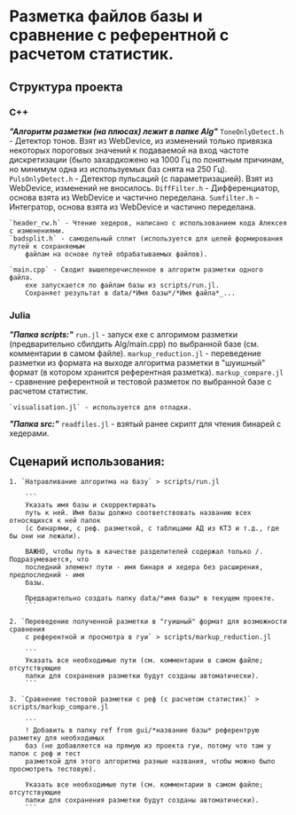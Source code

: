 # Разметка файлов базы и сравнение с референтной с расчетом статистик.

## Структура проекта 

### C++

***"Алгоритм разметки (на плюсах) лежит в папке Alg"***
    `ToneOnlyDetect.h` - Детектор тонов. Взят из WebDevice, из изменений только привязка
        некоторых пороговых значений к подаваемой на вход частоте дискретизации (было
        захардкожено на 1000 Гц по понятным причинам, но минимум одна из используемых баз
        снята на 250 Гц).
    `PulsOnlyDetect.h` - Детектор пульсаций (с параметризацией). Взят из WebDevice, изменений
        не вносилось.
    `DiffFilter.h` - Дифференциатор, основа взята из WebDevice и частично переделана.
    `Sumfilter.h` - Интегратор, основа взята из WebDevice и частично переделана.

    `header_rw.h` - Чтение хедеров, написано с использованием кода Алексея с изменениями.
    `badsplit.h` - самодельный сплит (используется для целей формирования путей к сохраняемым
        файлам на основе путей обрабатываемых файлов).

    `main.cpp` - Сводит вышеперечисленное в алгоритм разметки одного файла.
        exe запускается по файлам базы из scripts/run.jl. 
        Сохраняет результат в data/*Имя базы*/*Имя файла*_...

### Julia
***"Папка scripts:"***
    `run.jl` - запуск exe с алгоримом разметки (предварительно сбилдить Alg/main.cpp) 
        по выбранной базе (см. комментарии в самом файле).
    `markup_reduction.jl` - переведение разметки из формата на выходе алгоритма разметки
        в "шуишный" формат (в котором хранится референтная разметка).
    `markup_compare.jl` - сравнение референтной и тестовой разметок по выбранной базе
        с расчетом статистик.

    `visualisation.jl` - используется для отладки.

***"Папка src:"***
    `readfiles.jl` - взятый ранее скрипт для чтения бинарей с хедерами.


## Сценарий использования:
    1. `Натравливание алгоритма на базу` > scripts/run.jl 

        ```
        Указать имя базы и скорректирвать
        путь к ней. Имя базы должно соответствовать названию всех относящихся к ней папок
        (c бинарями, с реф. разметкой, с таблицами АД из КТ3 и т.д., где бы они ни лежали).

        ВАЖНО, чтобы путь в качестве разделителей содержал только /. Подразумевается, что 
        последний элемент пути - имя бинаря и хедера без расширения, предпоследний - имя
        базы.

        Предварительно создать папку data/*имя базы* в текущем проекте.
        ```

    2. `Переведение полученной разметки в "гуишный" формат для возможности сравнения
        с референтной и просмотра в гуи` > scripts/markup_reduction.jl

        ```
        Указать все необходимые пути (см. комментарии в самом файле; отсутствующие
        папки для сохранения разметки будут созданы автоматически).
        ```

    3. `Сравнение тестовой разметки с реф (с расчетом статистик)` > scripts/markup_compare.jl

        ```
        ! Добавить в папку ref from gui/*название базы* референтрую разметку для необходимых
        баз (не добавляется на прямую из проекта гуи, потому что там у папок с реф и тест
        разметкой для этого алгоритма разные названия, чтобы можно было просмотреть тестовую).

        Указать все необходимые пути (см. комментарии в самом файле; отсутствующие
        папки для сохранения разметки будут созданы автоматически).
        ```

